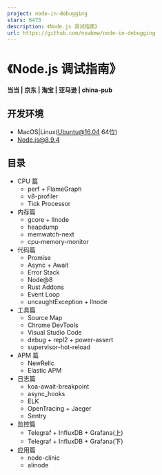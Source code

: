 ```yaml
---
project: node-in-debugging
stars: 6473
description: 《Node.js 调试指南》
url: https://github.com/nswbmw/node-in-debugging
---
```


  
《Node.js 调试指南》
=================

#### 当当 | 京东 | 淘宝 | 亚马逊 | china-pub

开发环境
----

-   MacOS|Linux(Ubuntu@16.04 64位)
-   Node.js@8.9.4

目录
--

-   CPU 篇
    -   perf + FlameGraph
    -   v8-profiler
    -   Tick Processor
-   内存篇
    -   gcore + llnode
    -   heapdump
    -   memwatch-next
    -   cpu-memory-monitor
-   代码篇
    -   Promise
    -   Async + Await
    -   Error Stack
    -   Node@8
    -   Rust Addons
    -   Event Loop
    -   uncaughtException + llnode
-   工具篇
    -   Source Map
    -   Chrome DevTools
    -   Visual Studio Code
    -   debug + repl2 + power-assert
    -   supervisor-hot-reload
-   APM 篇
    -   NewRelic
    -   Elastic APM
-   日志篇
    -   koa-await-breakpoint
    -   async\_hooks
    -   ELK
    -   OpenTracing + Jaeger
    -   Sentry
-   监控篇
    -   Telegraf + InfluxDB + Grafana(上)
    -   Telegraf + InfluxDB + Grafana(下)
-   应用篇
    -   node-clinic
    -   alinode
